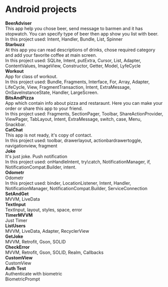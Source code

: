 # Android projects

**BeerAdviser**  
This app help you chose beer, send message to barmen and it has stopwatch. You can specify type of beer then app show you list with beer.  
In this project used: Intent, Handler, Bundle, List, Spinner  
**Starbuzz**  
At this app you can read descriptions of drinks, chose required category and add your favorite coffee at main screen.  
In this project used: SQLite, Intent, putExtra, Cursor, List, Adapter, ContentValues, ImageView, Constructor, Getter, Model, LyfeCycle  
**Workout**  
App for class of workout.  
In this project used: Bundle, Fragments, Interface, For, Array, Adapter, LifeCycle, View, FragmentTransaction, Intent, ExtraMessage, OnSaveInstanceState, Handler, LargeScreen.  
**BitsAndPizza**  
App which contain info about pizza and restaraunt. Here you can make your order or share this app to your friend.  
In this project used: Fragments, SectionPager, Toolbar, ShareActionProvider, ViewPager, TabLayout, Intent, ExtraMessage, switch, case, Menu, Snackbar.  
**CatChat**  
This app is not ready, it's copy of contact.  
In this project used: toolbar, drawerlayout, actionbardrawertoggle, navigationview, fragment  
**Joke**  
It's just joke. Push notification  
In this project used: onHandleIntent, try\catch, NotificationManager, if, NotificationCompat.Builder, intent.  
**Odometr**  
Odometr  
In this project used: binder, LocationListener, Intent, Handler, NotificationManager, NotificationCompat.Builder, ServiceConnection  
**SetAndGet**  
MVVM, LiveData  
**TextInput**  
TextInput, layout, styles, space, error  
**TimerMVVM**  
Just Timer  
**ListUsers**  
MVVM, LiveData, Adapter, RecyclerView  
**GetJoke**  
MVVM, Retrofit, Gson, SOLID  
**CheckError**  
MVVM, Retrofit, Gson, SOLID, Realm, Callbacks  
**CustomView**  
CustomView  
**Auth Test**  
Authenticate  with biometric  
BiometricPrompt  
